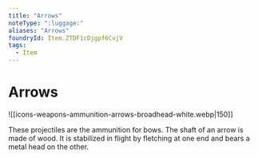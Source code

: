 ```yaml
---
title: "Arrows"
noteType: ":luggage:"
aliases: "Arrows"
foundryId: Item.ZTDF1cDjgpf6CvjV
tags:
  - Item
---
```


# Arrows
![[icons-weapons-ammunition-arrows-broadhead-white.webp|150]]

These projectiles are the ammunition for bows. The shaft of an arrow is made of wood. It is stabilized in flight by fletching at one end and bears a metal head on the other.
